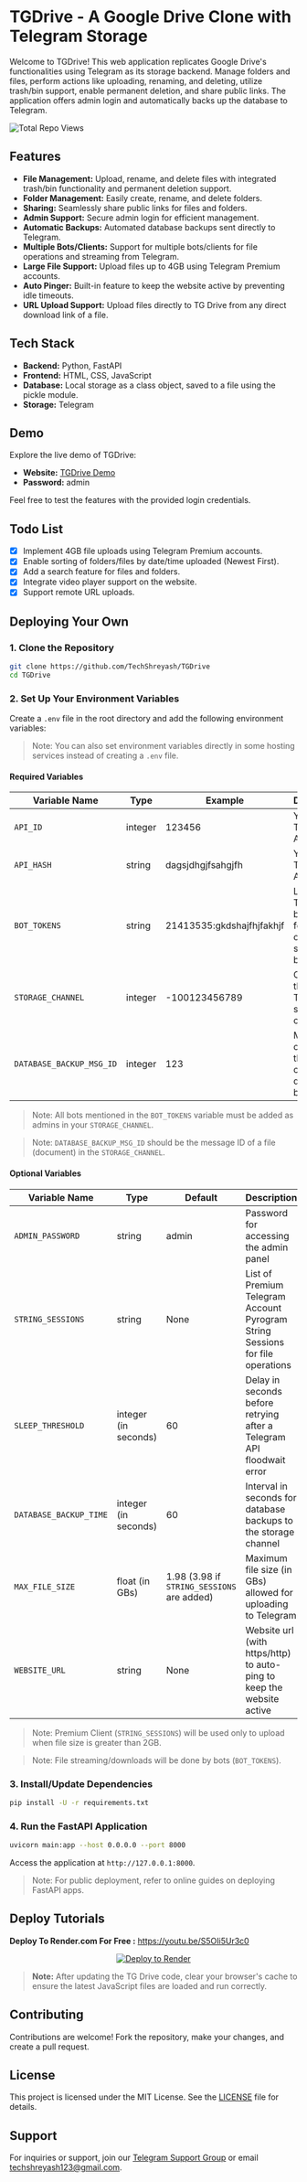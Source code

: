 # TGDrive - A Google Drive Clone with Telegram Storage

Welcome to TGDrive! This web application replicates Google Drive's functionalities using Telegram as its storage backend. Manage folders and files, perform actions like uploading, renaming, and deleting, utilize trash/bin support, enable permanent deletion, and share public links. The application offers admin login and automatically backs up the database to Telegram.

![Total Repo Views](https://stats.techzbots.co/api/views_badge?page=https%3A%2F%2Fgithub.com%2FTechShreyash%2FTGDrive&color1=394066&color2=fd3201&label=Total%20Repo%20Views&counter_type=1)

## Features

- **File Management:** Upload, rename, and delete files with integrated trash/bin functionality and permanent deletion support.
- **Folder Management:** Easily create, rename, and delete folders.
- **Sharing:** Seamlessly share public links for files and folders.
- **Admin Support:** Secure admin login for efficient management.
- **Automatic Backups:** Automated database backups sent directly to Telegram.
- **Multiple Bots/Clients:** Support for multiple bots/clients for file operations and streaming from Telegram.
- **Large File Support:** Upload files up to 4GB using Telegram Premium accounts.
- **Auto Pinger:** Built-in feature to keep the website active by preventing idle timeouts.
- **URL Upload Support:** Upload files directly to TG Drive from any direct download link of a file.

## Tech Stack

- **Backend:** Python, FastAPI
- **Frontend:** HTML, CSS, JavaScript
- **Database:** Local storage as a class object, saved to a file using the pickle module.
- **Storage:** Telegram

## Demo

Explore the live demo of TGDrive:

- **Website:** [TGDrive Demo](https://tgdrive.techzbots.co)
- **Password:** admin

Feel free to test the features with the provided login credentials.

## Todo List

- [x] Implement 4GB file uploads using Telegram Premium accounts.
- [x] Enable sorting of folders/files by date/time uploaded (Newest First).
- [x] Add a search feature for files and folders.
- [x] Integrate video player support on the website.
- [x] Support remote URL uploads.

## Deploying Your Own

### 1. Clone the Repository

```bash
git clone https://github.com/TechShreyash/TGDrive
cd TGDrive
```

### 2. Set Up Your Environment Variables

Create a `.env` file in the root directory and add the following environment variables:

> Note: You can also set environment variables directly in some hosting services instead of creating a `.env` file.

#### Required Variables

| Variable Name            | Type    | Example                   | Description                                                          |
| ------------------------ | ------- | ------------------------- | -------------------------------------------------------------------- |
| `API_ID`                 | integer | 123456                    | Your Telegram API ID                                                 |
| `API_HASH`               | string  | dagsjdhgjfsahgjfh         | Your Telegram API Hash                                               |
| `BOT_TOKENS`             | string  | 21413535:gkdshajfhjfakhjf | List of Telegram bot tokens for file operations, separated by commas |
| `STORAGE_CHANNEL`        | integer | -100123456789             | Chat ID of the Telegram storage channel                              |
| `DATABASE_BACKUP_MSG_ID` | integer | 123                       | Message ID of a file in the storage channel for database backups     |

> Note: All bots mentioned in the `BOT_TOKENS` variable must be added as admins in your `STORAGE_CHANNEL`.

> Note: `DATABASE_BACKUP_MSG_ID` should be the message ID of a file (document) in the `STORAGE_CHANNEL`.

#### Optional Variables

| Variable Name          | Type                 | Default                                    | Description                                                                   |
| ---------------------- | -------------------- | ------------------------------------------ | ----------------------------------------------------------------------------- |
| `ADMIN_PASSWORD`       | string               | admin                                      | Password for accessing the admin panel                                        |
| `STRING_SESSIONS`      | string               | None                                       | List of Premium Telegram Account Pyrogram String Sessions for file operations |
| `SLEEP_THRESHOLD`      | integer (in seconds) | 60                                         | Delay in seconds before retrying after a Telegram API floodwait error         |
| `DATABASE_BACKUP_TIME` | integer (in seconds) | 60                                         | Interval in seconds for database backups to the storage channel               |
| `MAX_FILE_SIZE`        | float (in GBs)       | 1.98 (3.98 if `STRING_SESSIONS` are added) | Maximum file size (in GBs) allowed for uploading to Telegram                  |
| `WEBSITE_URL`          | string               | None                                       | Website url (with https/http) to auto-ping to keep the website active         |

> Note: Premium Client (`STRING_SESSIONS`) will be used only to upload when file size is greater than 2GB.

> Note: File streaming/downloads will be done by bots (`BOT_TOKENS`).

### 3. Install/Update Dependencies

```bash
pip install -U -r requirements.txt
```

### 4. Run the FastAPI Application

```bash
uvicorn main:app --host 0.0.0.0 --port 8000
```

Access the application at `http://127.0.0.1:8000`.

> Note: For public deployment, refer to online guides on deploying FastAPI apps.

## Deploy Tutorials

**Deploy To Render.com For Free :** https://youtu.be/S5OIi5Ur3c0

<div align="center">

[![Deploy to Render](https://render.com/images/deploy-to-render-button.svg)](https://render.com/deploy?repo=https://github.com/TechShreyash/TGDrive)

</div>

> **Note:** After updating the TG Drive code, clear your browser's cache to ensure the latest JavaScript files are loaded and run correctly.

## Contributing

Contributions are welcome! Fork the repository, make your changes, and create a pull request.

## License

This project is licensed under the MIT License. See the [LICENSE](LICENSE) file for details.

## Support

For inquiries or support, join our [Telegram Support Group](https://telegram.me/TechZBots_Support) or email [techshreyash123@gmail.com](mailto:techshreyash123@gmail.com).
